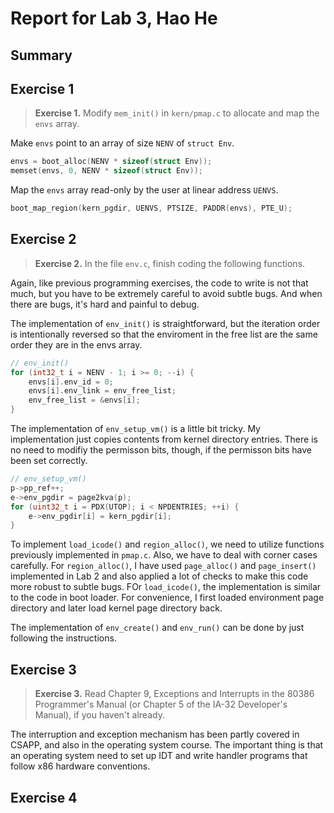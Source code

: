 # Report for Lab 3, Hao He

## Summary

## Exercise 1

> **Exercise 1.** Modify `mem_init()` in `kern/pmap.c` to allocate and map the `envs` array.

Make `envs` point to an array of size `NENV` of `struct Env`.

```c
envs = boot_alloc(NENV * sizeof(struct Env));
memset(envs, 0, NENV * sizeof(struct Env));
```

Map the `envs` array read-only by the user at linear address `UENVS`.

```c
boot_map_region(kern_pgdir, UENVS, PTSIZE, PADDR(envs), PTE_U);
```

## Exercise 2

> **Exercise 2.** In the file `env.c`, finish coding the following functions.

Again, like previous programming exercises, the code to write is not that much, but you have to be extremely careful to avoid subtle bugs. And when there are bugs, it's hard and painful to debug.

The implementation of `env_init()` is straightforward, but the iteration order is intentionally reversed so that the enviroment in the free list are the same order they are in the envs array.

```c
// env_init()
for (int32_t i = NENV - 1; i >= 0; --i) {
	envs[i].env_id = 0;
	envs[i].env_link = env_free_list;
	env_free_list = &envs[i];
}
```

The implementation of `env_setup_vm()` is a little bit tricky. My implementation just copies contents from kernel directory entries. There is no need to modifiy the permisson bits, though, if the permisson bits have been set correctly.

```c
// env_setup_vm()
p->pp_ref++;
e->env_pgdir = page2kva(p);
for (uint32_t i = PDX(UTOP); i < NPDENTRIES; ++i) {
	e->env_pgdir[i] = kern_pgdir[i];
}
```

To implement `load_icode()` and `region_alloc()`, we need to utilize functions previously implemented in `pmap.c`. Also, we have to deal with corner cases carefully. For `region_alloc()`, I have used `page_alloc()` and `page_insert()` implemented in Lab 2 and also applied a lot of checks to make this code more robust to subtle bugs. FOr `load_icode()`, the implementation is similar to the code in boot loader. For convenience, I first loaded environment page directory and later load kernel page directory back.

The implementation of `env_create()` and `env_run()` can be done by just following the instructions.

## Exercise 3

> **Exercise 3.** Read Chapter 9, Exceptions and Interrupts in the 80386 Programmer's Manual (or Chapter 5 of the IA-32 Developer's Manual), if you haven't already.

The interruption and exception mechanism has been partly covered in CSAPP, and also in the operating system course. The important thing is that an operating system need to set up IDT and write handler programs that follow x86 hardware conventions.

## Exercise 4

    


